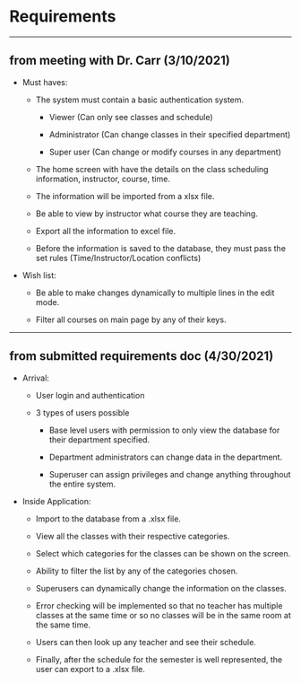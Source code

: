 # Requirements

<hr>

## from meeting with Dr. Carr (3/10/2021)

 - Must haves: 

	- The system must contain a basic authentication system. 

		- Viewer (Can only see classes and schedule) 

		- Administrator (Can change classes in their specified department) 

		- Super user (Can change or modify courses in any department) 

	- The home screen with have the details on the class scheduling information, instructor, course, time.  

	- The information will be imported from a xlsx file. 

	- Be able to view by instructor what course they are teaching. 

	- Export all the information to excel file. 

	- Before the information is saved to the database, they must pass the set rules (Time/Instructor/Location conflicts) 

- Wish list: 

	- Be able to make changes dynamically to multiple lines in the edit mode. 

	- Filter all courses on main page by any of their keys. 

<hr>

## from submitted requirements doc (4/30/2021)

- Arrival:  

	- User login and authentication  

	- 3 types of users possible  

		- Base level users with permission to only view the database for their department specified.  

		- Department administrators can change data in the department.  

		- Superuser can assign privileges and change anything throughout the entire system.  

- Inside Application:  

	- Import to the database from a .xlsx file.  

	- View all the classes with their respective categories.  

	- Select which categories for the classes can be shown on the screen.  

	- Ability to filter the list by any of the categories chosen.  

	- Superusers can dynamically change the information on the classes.  

	- Error checking will be implemented so that no teacher has multiple classes at the same time or so no classes will be in the same room at the same time.  

	- Users can then look up any teacher and see their schedule.  

	- Finally, after the schedule for the semester is well represented, the user can export to a .xlsx file. 